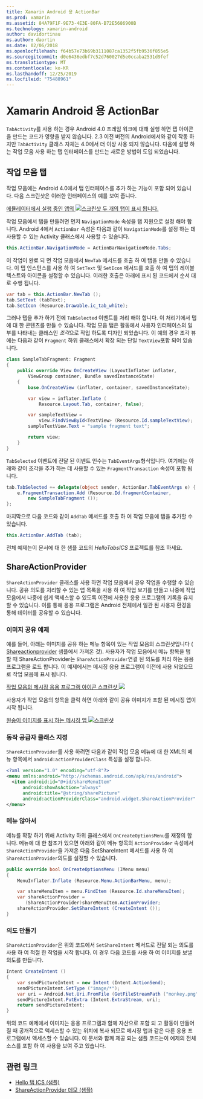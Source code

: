```yaml
---
title: Xamarin Android 용 ActionBar
ms.prod: xamarin
ms.assetid: 84A79F1F-9E73-4E3E-80FA-B72E5686900B
ms.technology: xamarin-android
author: davidortinau
ms.author: daortin
ms.date: 02/06/2018
ms.openlocfilehash: f64b57e73b69b3111087ca1352f5fb9536f855e5
ms.sourcegitcommit: d0e6436edbf7c52d760027d5e0ccaba2531d9fef
ms.translationtype: MT
ms.contentlocale: ko-KR
ms.lasthandoff: 12/25/2019
ms.locfileid: "75488961"
---
```

# <a name="actionbar-for-xamarinandroid"></a>Xamarin Android 용 ActionBar

`TabActivity`를 사용 하는 경우 Android 4.0 프레임 워크에 대해 실행 하면 탭 아이콘을 만드는 코드가 영향을 받지 않습니다. 2\.3 이전 버전의 Android에서와 같이 작동 하지만 `TabActivity` 클래스 자체는 4.0에서 더 이상 사용 되지 않습니다. 다음에 설명 하는 작업 모음 사용 하는 탭 인터페이스를 만드는 새로운 방법이 도입 되었습니다.

## <a name="action-bar-tabs"></a>작업 모음 탭

작업 모음에는 Android 4.0에서 탭 인터페이스를 추가 하는 기능이 포함 되어 있습니다.
다음 스크린샷은 이러한 인터페이스의 예를 보여 줍니다.

[에뮬레이터에서 실행 중인 앱의 ![스크린샷 두 개의 탭이 표시 됩니다.](action-bar-images/25-actionbartabs.png)](action-bar-images/25-actionbartabs.png#lightbox)

작업 모음에서 탭을 만들려면 먼저 `NavigationMode` 속성을 탭 지원으로 설정 해야 합니다. Android 4에서 `ActionBar` 속성은 다음과 같이 `NavigationMode`를 설정 하는 데 사용할 수 있는 Activity 클래스에서 사용할 수 있습니다.

```csharp
this.ActionBar.NavigationMode = ActionBarNavigationMode.Tabs;
```

이 작업이 완료 되 면 작업 모음에서 `NewTab` 메서드를 호출 하 여 탭을 만들 수 있습니다. 이 탭 인스턴스를 사용 하 여 `SetText` 및 `SetIcon` 메서드를 호출 하 여 탭의 레이블 텍스트와 아이콘을 설정할 수 있습니다. 이러한 호출은 아래에 표시 된 코드에서 순서 대로 수행 됩니다.

```csharp
var tab = this.ActionBar.NewTab ();
tab.SetText (tabText);
tab.SetIcon (Resource.Drawable.ic_tab_white);
```

그러나 탭을 추가 하기 전에 `TabSelected` 이벤트를 처리 해야 합니다. 이 처리기에서 탭에 대 한 콘텐츠를 만들 수 있습니다. 작업 모음 탭은 활동에서 사용자 인터페이스의 일부를 나타내는 클래스인 *조각*으로 작업 하도록 디자인 되었습니다. 이 예의 경우 조각 뷰에는 다음과 같이 `Fragment` 하위 클래스에서 확장 되는 단일 `TextView`포함 되어 있습니다.

```csharp
class SampleTabFragment: Fragment
{           
    public override View OnCreateView (LayoutInflater inflater,
        ViewGroup container, Bundle savedInstanceState)
    {
        base.OnCreateView (inflater, container, savedInstanceState);

        var view = inflater.Inflate (
            Resource.Layout.Tab, container, false);

        var sampleTextView =
            view.FindViewById<TextView> (Resource.Id.sampleTextView);            
        sampleTextView.Text = "sample fragment text";

        return view;
    }
}
```

`TabSelected` 이벤트에 전달 된 이벤트 인수는 `TabEventArgs`형식입니다. 여기에는 아래와 같이 조각을 추가 하는 데 사용할 수 있는 `FragmentTransaction` 속성이 포함 됩니다.

```csharp
tab.TabSelected += delegate(object sender, ActionBar.TabEventArgs e) {             
    e.FragmentTransaction.Add (Resource.Id.fragmentContainer,
        new SampleTabFragment ());
};
```

마지막으로 다음 코드와 같이 `AddTab` 메서드를 호출 하 여 작업 모음에 탭을 추가할 수 있습니다.

```csharp
this.ActionBar.AddTab (tab);
```

전체 예제는이 문서에 대 한 샘플 코드의 *HelloTabsICS* 프로젝트를 참조 하세요.

## <a name="shareactionprovider"></a>ShareActionProvider

`ShareActionProvider` 클래스를 사용 하면 작업 모음에서 공유 작업을 수행할 수 있습니다. 공유 의도를 처리할 수 있는 앱 목록을 사용 하 여 작업 보기를 만들고 나중에 작업 모음에서 나중에 쉽게 액세스할 수 있도록 이전에 사용한 응용 프로그램의 기록을 유지할 수 있습니다. 이를 통해 응용 프로그램은 Android 전체에서 일관 된 사용자 환경을 통해 데이터를 공유할 수 있습니다.

### <a name="image-sharing-example"></a>이미지 공유 예제

예를 들어, 아래는 이미지를 공유 하는 메뉴 항목이 있는 작업 모음의 스크린샷입니다 ( [Shareactionprovider](https://docs.microsoft.com/samples/xamarin/monodroid-samples/shareactionproviderdemo) 샘플에서 가져온 것). 사용자가 작업 모음에서 메뉴 항목을 탭 할 때 ShareActionProvider는 `ShareActionProvider`연결 된 의도를 처리 하는 응용 프로그램을 로드 합니다. 이 예제에서는 메시징 응용 프로그램이 이전에 사용 되었으므로 작업 모음에 표시 됩니다.

[작업 모음의 메시징 응용 프로그램 아이콘 스크린샷 ![](action-bar-images/09-shareactionprovider.png)](action-bar-images/09-shareactionprovider.png#lightbox)

사용자가 작업 모음의 항목을 클릭 하면 아래와 같이 공유 이미지가 포함 된 메시징 앱이 시작 됩니다.

[원숭이 이미지를 표시 하는 메시징 앱 ![스크린샷](action-bar-images/10-messagewithimage.png)](action-bar-images/10-messagewithimage.png#lightbox)

### <a name="specifying-the-action-provider-class"></a>동작 공급자 클래스 지정

`ShareActionProvider`를 사용 하려면 다음과 같이 작업 모음 메뉴에 대 한 XML의 메뉴 항목에서 `android:actionProviderClass` 특성을 설정 합니다.

```xml
<?xml version="1.0" encoding="utf-8"?>
<menu xmlns:android="http://schemas.android.com/apk/res/android">
  <item android:id="@+id/shareMenuItem"
      android:showAsAction="always"
      android:title="@string/sharePicture"
      android:actionProviderClass="android.widget.ShareActionProvider" />
</menu>
```

### <a name="inflating-the-menu"></a>메뉴 않아서

메뉴를 확장 하기 위해 Activity 하위 클래스에서 `OnCreateOptionsMenu`를 재정의 합니다. 메뉴에 대 한 참조가 있으면 아래와 같이 메뉴 항목의 `ActionProvider` 속성에서 `ShareActionProvider`을 가져온 다음 SetShareIntent 메서드를 사용 하 여 `ShareActionProvider`의도를 설정할 수 있습니다.

```csharp
public override bool OnCreateOptionsMenu (IMenu menu)
{
    MenuInflater.Inflate (Resource.Menu.ActionBarMenu, menu);       

    var shareMenuItem = menu.FindItem (Resource.Id.shareMenuItem);           
    var shareActionProvider =
       (ShareActionProvider)shareMenuItem.ActionProvider;
    shareActionProvider.SetShareIntent (CreateIntent ());
}
```

### <a name="creating-the-intent"></a>의도 만들기

`ShareActionProvider`은 위의 코드에서 `SetShareIntent` 메서드로 전달 되는 의도를 사용 하 여 적절 한 작업을 시작 합니다. 이 경우 다음 코드를 사용 하 여 이미지를 보낼 의도를 만듭니다.

```csharp
Intent CreateIntent ()
{  
    var sendPictureIntent = new Intent (Intent.ActionSend);
    sendPictureIntent.SetType ("image/*");
    var uri = Android.Net.Uri.FromFile (GetFileStreamPath ("monkey.png"));          
    sendPictureIntent.PutExtra (Intent.ExtraStream, uri);
    return sendPictureIntent;
}
```

위의 코드 예제에서 이미지는 응용 프로그램과 함께 자산으로 포함 되 고 활동이 만들어질 때 공개적으로 액세스할 수 있는 위치에 복사 되므로 메시징 앱과 같은 다른 응용 프로그램에서 액세스할 수 있습니다. 이 문서와 함께 제공 되는 샘플 코드는이 예제의 전체 소스를 포함 하 여 사용을 보여 주고 있습니다.

## <a name="related-links"></a>관련 링크

- [Hello 탭 ICS (샘플)](https://docs.microsoft.com/samples/xamarin/monodroid-samples/hellotabsics)
- [ShareActionProvider 데모 (샘플)](https://docs.microsoft.com/samples/xamarin/monodroid-samples/shareactionproviderdemo)
